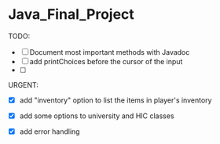 # Java_Final_Project

TODO:
- [ ] Document most important methods with Javadoc
- [ ] add printChoices before the cursor of the input
- [ ] 


URGENT:
- [x] add "inventory" option to list the items in player's inventory
- [x] add some options to university and HIC classes
- [x] add error handling 

